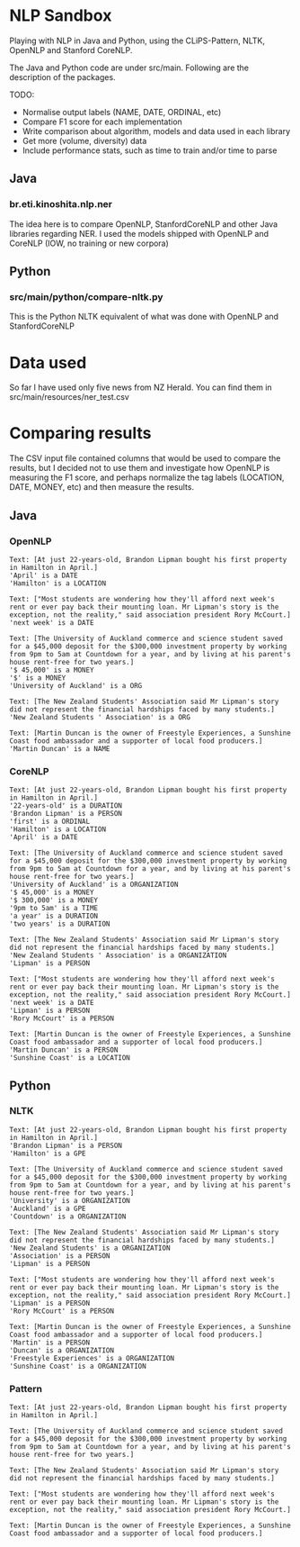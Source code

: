 # NLP Sandbox

Playing with NLP in Java and Python, using the CLiPS-Pattern, NLTK, OpenNLP and Stanford CoreNLP.

The Java and Python code are under src/main. Following are the description of the packages.

TODO:

* Normalise output labels (NAME, DATE, ORDINAL, etc)
* Compare F1 score for each implementation
* Write comparison about algorithm, models and data used in each library
* Get more (volume, diversity) data
* Include performance stats, such as time to train and/or time to parse

## Java

### br.eti.kinoshita.nlp.ner

The idea here is to compare OpenNLP, StanfordCoreNLP and other Java libraries
regarding NER. I used the models shipped with OpenNLP and CoreNLP (IOW, no training
or new corpora)

## Python

### src/main/python/compare-nltk.py

This is the Python NLTK equivalent of what was done with OpenNLP and StanfordCoreNLP

# Data used

So far I have used only five news from NZ Herald. You can find them in src/main/resources/ner_test.csv

# Comparing results

The CSV input file contained columns that would be used to compare the results, but I decided not to use them and investigate how OpenNLP is measuring the F1 score, and perhaps normalize the tag labels (LOCATION, DATE, MONEY, etc) and then measure the results.

## Java

### OpenNLP

```
Text: [At just 22-years-old, Brandon Lipman bought his first property in Hamilton in April.]
'April' is a DATE
'Hamilton' is a LOCATION

Text: ["Most students are wondering how they'll afford next week's rent or ever pay back their mounting loan. Mr Lipman's story is the exception, not the reality," said association president Rory McCourt.]
'next week' is a DATE

Text: [The University of Auckland commerce and science student saved for a $45,000 deposit for the $300,000 investment property by working from 9pm to 5am at Countdown for a year, and by living at his parent's house rent-free for two years.]
'$ 45,000' is a MONEY
'$' is a MONEY
'University of Auckland' is a ORG

Text: [The New Zealand Students' Association said Mr Lipman's story did not represent the financial hardships faced by many students.]
'New Zealand Students ' Association' is a ORG

Text: [Martin Duncan is the owner of Freestyle Experiences, a Sunshine Coast food ambassador and a supporter of local food producers.]
'Martin Duncan' is a NAME
```

### CoreNLP

```
Text: [At just 22-years-old, Brandon Lipman bought his first property in Hamilton in April.]
'22-years-old' is a DURATION
'Brandon Lipman' is a PERSON
'first' is a ORDINAL
'Hamilton' is a LOCATION
'April' is a DATE

Text: [The University of Auckland commerce and science student saved for a $45,000 deposit for the $300,000 investment property by working from 9pm to 5am at Countdown for a year, and by living at his parent's house rent-free for two years.]
'University of Auckland' is a ORGANIZATION
'$ 45,000' is a MONEY
'$ 300,000' is a MONEY
'9pm to 5am' is a TIME
'a year' is a DURATION
'two years' is a DURATION

Text: [The New Zealand Students' Association said Mr Lipman's story did not represent the financial hardships faced by many students.]
'New Zealand Students ' Association' is a ORGANIZATION
'Lipman' is a PERSON

Text: ["Most students are wondering how they'll afford next week's rent or ever pay back their mounting loan. Mr Lipman's story is the exception, not the reality," said association president Rory McCourt.]
'next week' is a DATE
'Lipman' is a PERSON
'Rory McCourt' is a PERSON

Text: [Martin Duncan is the owner of Freestyle Experiences, a Sunshine Coast food ambassador and a supporter of local food producers.]
'Martin Duncan' is a PERSON
'Sunshine Coast' is a LOCATION
```

## Python

### NLTK

```
Text: [At just 22-years-old, Brandon Lipman bought his first property in Hamilton in April.]
'Brandon Lipman' is a PERSON
'Hamilton' is a GPE

Text: [The University of Auckland commerce and science student saved for a $45,000 deposit for the $300,000 investment property by working from 9pm to 5am at Countdown for a year, and by living at his parent's house rent-free for two years.]
'University' is a ORGANIZATION
'Auckland' is a GPE
'Countdown' is a ORGANIZATION

Text: [The New Zealand Students' Association said Mr Lipman's story did not represent the financial hardships faced by many students.]
'New Zealand Students' is a ORGANIZATION
'Association' is a PERSON
'Lipman' is a PERSON

Text: ["Most students are wondering how they'll afford next week's rent or ever pay back their mounting loan. Mr Lipman's story is the exception, not the reality," said association president Rory McCourt.]
'Lipman' is a PERSON
'Rory McCourt' is a PERSON

Text: [Martin Duncan is the owner of Freestyle Experiences, a Sunshine Coast food ambassador and a supporter of local food producers.]
'Martin' is a PERSON
'Duncan' is a ORGANIZATION
'Freestyle Experiences' is a ORGANIZATION
'Sunshine Coast' is a ORGANIZATION
```

### Pattern

```
Text: [At just 22-years-old, Brandon Lipman bought his first property in Hamilton in April.]

Text: [The University of Auckland commerce and science student saved for a $45,000 deposit for the $300,000 investment property by working from 9pm to 5am at Countdown for a year, and by living at his parent's house rent-free for two years.]

Text: [The New Zealand Students' Association said Mr Lipman's story did not represent the financial hardships faced by many students.]

Text: ["Most students are wondering how they'll afford next week's rent or ever pay back their mounting loan. Mr Lipman's story is the exception, not the reality," said association president Rory McCourt.]

Text: [Martin Duncan is the owner of Freestyle Experiences, a Sunshine Coast food ambassador and a supporter of local food producers.]
```

